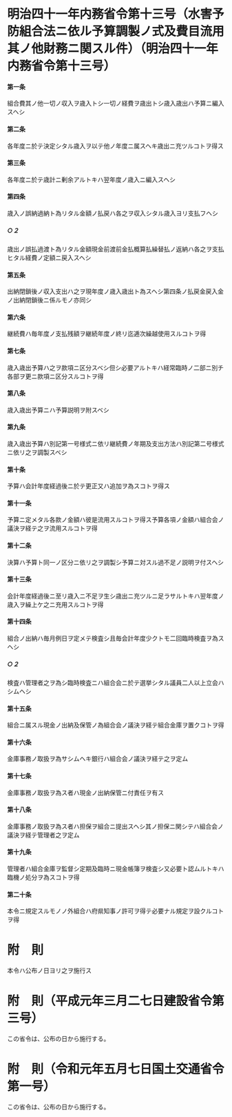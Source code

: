 # 明治四十一年内務省令第十三号（水害予防組合法ニ依ル予算調製ノ式及費目流用其ノ他財務ニ関スル件）（明治四十一年内務省令第十三号）
#### 第一条
組合費其ノ他一切ノ収入ヲ歳入トシ一切ノ経費ヲ歳出トシ歳入歳出ハ予算ニ編入スヘシ
#### 第二条
各年度ニ於テ決定シタル歳入ヲ以テ他ノ年度ニ属スヘキ歳出ニ充ツルコトヲ得ス
#### 第三条
各年度ニ於テ歳計ニ剰余アルトキハ翌年度ノ歳入ニ編入スヘシ
#### 第四条
歳入ノ誤納過納ト為リタル金額ノ払戻ハ各之ヲ収入シタル歳入ヨリ支払フヘシ
##### ○２
歳出ノ誤払過渡ト為リタル金額現金前渡前金払概算払繰替払ノ返納ハ各之ヲ支払ヒタル経費ノ定額ニ戻入スヘシ
#### 第五条
出納閉鎖後ノ収入支出ハ之ヲ現年度ノ歳入歳出ト為スヘシ第四条ノ払戻金戻入金ノ出納閉鎖後ニ係ルモノ亦同シ
#### 第六条
継続費ハ毎年度ノ支払残額ヲ継続年度ノ終リ迄逓次繰越使用スルコトヲ得
#### 第七条
歳入歳出予算ハ之ヲ款項ニ区分スベシ但シ必要アルトキハ経常臨時ノ二部ニ別チ各部ヲ更ニ款項ニ区分スルコトヲ得
#### 第八条
歳入歳出予算ニハ予算説明ヲ附スベシ
#### 第九条
歳入歳出予算ハ別記第一号様式ニ依リ継続費ノ年期及支出方法ハ別記第二号様式ニ依リ之ヲ調製スベシ
#### 第十条
予算ハ会計年度経過後ニ於テ更正又ハ追加ヲ為スコトヲ得ス
#### 第十一条
予算ニ定メタル各款ノ金額ハ彼是流用スルコトヲ得ス予算各項ノ金額ハ組合会ノ議決ヲ経テ之ヲ流用スルコトヲ得
#### 第十二条
決算ハ予算ト同一ノ区分ニ依リ之ヲ調製シ予算ニ対スル過不足ノ説明ヲ付スヘシ
#### 第十三条
会計年度経過後ニ至リ歳入ニ不足ヲ生シ歳出ニ充ツルニ足ラサルトキハ翌年度ノ歳入ヲ繰上ケ之ニ充用スルコトヲ得
#### 第十四条
組合ノ出納ハ毎月例日ヲ定メテ検査シ且毎会計年度少クトモ二回臨時検査ヲ為スヘシ
##### ○２
検査ハ管理者之ヲ為シ臨時検査ニハ組合会ニ於テ選挙シタル議員二人以上立会ハシムヘシ
#### 第十五条
組合ニ属スル現金ノ出納及保管ノ為組合会ノ議決ヲ経テ組合金庫ヲ置クコトヲ得
#### 第十六条
金庫事務ノ取扱ヲ為サシムヘキ銀行ハ組合会ノ議決ヲ経テ之ヲ定ム
#### 第十七条
金庫事務ノ取扱ヲ為ス者ハ現金ノ出納保管ニ付責任ヲ有ス
#### 第十八条
金庫事務ノ取扱ヲ為ス者ハ担保ヲ組合ニ提出スヘシ其ノ担保ニ関シテハ組合会ノ議決ヲ経テ管理者之ヲ定ム
#### 第十九条
管理者ハ組合金庫ヲ監督シ定期及臨時ニ現金帳簿ヲ検査シ又必要ト認ムルトキハ臨機ノ処分ヲ為スコトヲ得
#### 第二十条
本令ニ規定スルモノノ外組合ハ府県知事ノ許可ヲ得テ必要ナル規定ヲ設クルコトヲ得
# 附　則
本令ハ公布ノ日ヨリ之ヲ施行ス
# 附　則（平成元年三月二七日建設省令第三号）
この省令は、公布の日から施行する。
# 附　則（令和元年五月七日国土交通省令第一号）
この省令は、公布の日から施行する。
